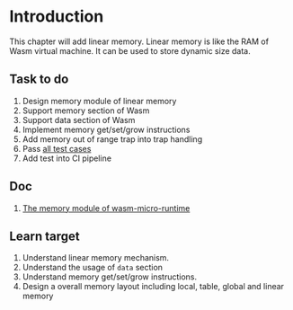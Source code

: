# Introduction

This chapter will add linear memory. Linear memory is like the RAM of Wasm virtual machine. It can be used to store dynamic size data.

## Task to do

1. Design memory module of linear memory
2. Support memory section of Wasm
3. Support data section of Wasm
4. Implement memory get/set/grow instructions
5. Add memory out of range trap into trap handling
6. Pass [all test cases](./test)
7. Add test into CI pipeline

## Doc

1. [The memory module of wasm-micro-runtime](https://bytecodealliance.github.io/wamr.dev/blog/the-wamr-memory-model/)

## Learn target

1. Understand linear memory mechanism.
2. Understand the usage of `data` section
3. Understand memory get/set/grow instructions.
4. Design a overall memory layout including local, table, global and linear memory
